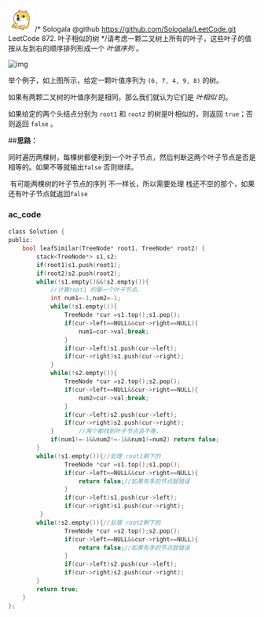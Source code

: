 ![](https://github.com/Sologala/SomeThings/blob/master/face.jpg?raw=true)
/*
    Sologala   @github    https://github.com/Sologala/LeetCode.git
    LeetCode   872. 叶子相似的树
*/请考虑一颗二叉树上所有的叶子，这些叶子的值按从左到右的顺序排列形成一个 *叶值序列* 。

![img](https://s3-lc-upload.s3.amazonaws.com/uploads/2018/07/16/tree.png)

举个例子，如上图所示，给定一颗叶值序列为 `(6, 7, 4, 9, 8)` 的树。

如果有两颗二叉树的叶值序列是相同，那么我们就认为它们是 *叶相似* 的。

如果给定的两个头结点分别为 `root1` 和 `root2` 的树是叶相似的，则返回 `true`；否则返回 `false` 。

##**思路：** 

​	同时遍历两棵树，每棵树都便利到一个叶子节点，然后判断这两个叶子节点是否是相等的。如果不等就输出`false` 否则继续。

​	有可能两棵树的叶子节点的序列 不一样长，所以需要处理 栈还不空的那个，如果还有叶子节点就返回`false`

### **ac_code**

```c
class Solution {
public:
    bool leafSimilar(TreeNode* root1, TreeNode* root2) {
        stack<TreeNode*> s1,s2;
        if(root1)s1.push(root1);
        if(root2)s2.push(root2);
        while(!s1.empty()&&!s2.empty()){
            //计算root1 的第一个叶子节点.
            int num1=-1,num2=-1;
            while(!s1.empty()){
                TreeNode *cur =s1.top();s1.pop();
                if(cur->left==NULL&&cur->right==NULL){
                    num1=cur->val;break;
                }
                if(cur->left)s1.push(cur->left);
                if(cur->right)s1.push(cur->right);
            }
            while(!s2.empty()){
                TreeNode *cur =s2.top();s2.pop();
                if(cur->left==NULL&&cur->right==NULL){
                    num2=cur->val;break;
                }
                if(cur->left)s2.push(cur->left);
                if(cur->right)s2.push(cur->right);
            }		//两个都找到叶子节点且不等。
            if(num1!=-1&&num2!=-1&&num1!=num2) return false;
        }
        while(!s1.empty()){//处理 root1剩下的
                TreeNode *cur =s1.top();s1.pop();
                if(cur->left==NULL&&cur->right==NULL){
                    return false;//如果有多的节点就错误
                }
                if(cur->left)s1.push(cur->left);
                if(cur->right)s1.push(cur->right);
         }
        while(!s2.empty()){//处理 root2剩下的
                TreeNode *cur =s2.top();s2.pop();
                if(cur->left==NULL&&cur->right==NULL){
                    return false;//如果有多的节点就错误
                }
                if(cur->left)s2.push(cur->left);
                if(cur->right)s2.push(cur->right);
        }
        return true;
    }
};
```